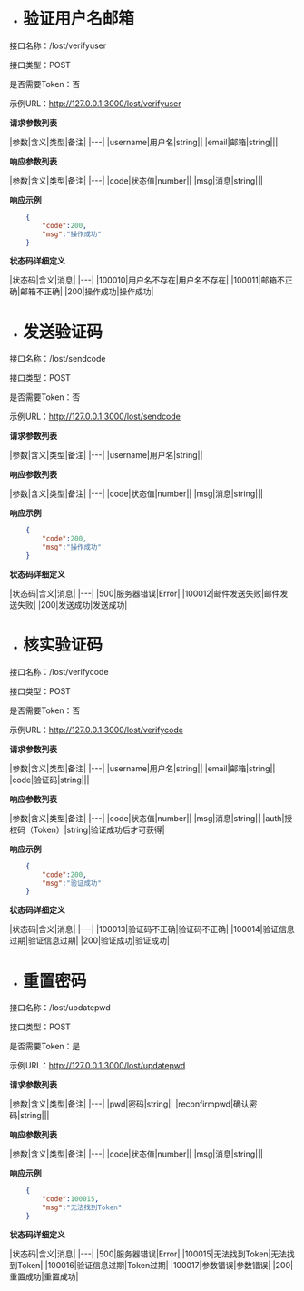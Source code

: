 * # 验证用户名邮箱

接口名称：/lost/verifyuser

接口类型：POST

是否需要Token：否

示例URL：http://127.0.0.1:3000/lost/verifyuser


**请求参数列表**

|参数|含义|类型|备注|
|---|
|username|用户名|string||
|email|邮箱|string|||


**响应参数列表**

|参数|含义|类型|备注|
|---|
|code|状态值|number||
|msg|消息|string|||


**响应示例**
```json
	{
		"code":200,
		"msg":"操作成功"
	}
```


**状态码详细定义**

|状态码|含义|消息|
|---|
|100010|用户名不存在|用户名不存在|
|100011|邮箱不正确|邮箱不正确|
|200|操作成功|操作成功|



 * # 发送验证码

接口名称：/lost/sendcode

接口类型：POST

是否需要Token：否

示例URL：http://127.0.0.1:3000/lost/sendcode


**请求参数列表**

|参数|含义|类型|备注|
|---|
|username|用户名|string||


**响应参数列表**

|参数|含义|类型|备注|
|---|
|code|状态值|number||
|msg|消息|string|||


**响应示例**
```json
	{
		"code":200,
		"msg":"操作成功"
	}
```


**状态码详细定义**

|状态码|含义|消息|
|---|
|500|服务器错误|Error|
|100012|邮件发送失败|邮件发送失败|
|200|发送成功|发送成功|



* # 核实验证码

接口名称：/lost/verifycode

接口类型：POST

是否需要Token：否

示例URL：http://127.0.0.1:3000/lost/verifycode


**请求参数列表**

|参数|含义|类型|备注|
|---|
|username|用户名|string||
|email|邮箱|string||
|code|验证码|string|||


**响应参数列表**

|参数|含义|类型|备注|
|---|
|code|状态值|number||
|msg|消息|string||
|auth|授权码（Token）|string|验证成功后才可获得|


**响应示例**
```json
	{
		"code":200,
		"msg":"验证成功"
	}
```


**状态码详细定义**

|状态码|含义|消息|
|---|
|100013|验证码不正确|验证码不正确|
|100014|验证信息过期|验证信息过期|
|200|验证成功|验证成功|



* # 重置密码

接口名称：/lost/updatepwd

接口类型：POST

是否需要Token：是

示例URL：http://127.0.0.1:3000/lost/updatepwd


**请求参数列表**

|参数|含义|类型|备注|
|---|
|pwd|密码|string||
|reconfirmpwd|确认密码|string|||


**响应参数列表**

|参数|含义|类型|备注|
|---|
|code|状态值|number||
|msg|消息|string|||

**响应示例**
```json
	{
		"code":100015,
		"msg":"无法找到Token"
	}
```


**状态码详细定义**

|状态码|含义|消息|
|---|
|500|服务器错误|Error|
|100015|无法找到Token|无法找到Token|
|100016|验证信息过期|Token过期|
|100017|参数错误|参数错误|
|200|重置成功|重置成功|